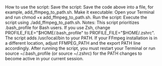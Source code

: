 How to use the script:
Save the script: Save the code above into a file, for example, add_ffmpeg_to_path.sh.
Make it executable: Open your Terminal and run chmod +x add_ffmpeg_to_path.sh.
Run the script: Execute the script using ./add_ffmpeg_to_path.sh.
Notes:
This script prioritizes .bash_profile for Bash users. If you use Zsh, change PROFILE_FILE="$HOME/.bash_profile" to PROFILE_FILE="$HOME/.zshrc".
The script adds /usr/local/bin to your PATH. If your FFmpeg installation is in a different location, adjust FFMPEG_PATH and the export PATH line accordingly.
After running the script, you must restart your Terminal or run source ~/.bash_profile (or source ~/.zshrc) for the PATH changes to become active in your current session.